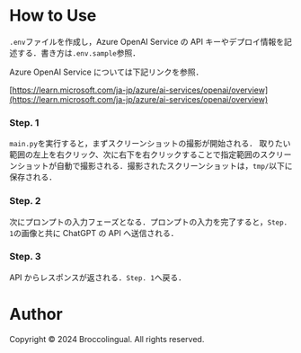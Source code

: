 # How to Use

`.env`ファイルを作成し，Azure OpenAI Service の API キーやデプロイ情報を記述する．書き方は`.env.sample`参照．

Azure OpenAI Service については下記リンクを参照．

[https://learn.microsoft.com/ja-jp/azure/ai-services/openai/overview](https://learn.microsoft.com/ja-jp/azure/ai-services/openai/overview)

### Step. 1

`main.py`を実行すると，まずスクリーンショットの撮影が開始される．
取りたい範囲の左上を右クリック、次に右下を右クリックすることで指定範囲のスクリーンショットが自動で撮影される．撮影されたスクリーンショットは，`tmp/`以下に保存される．

### Step. 2

次にプロンプトの入力フェーズとなる．プロンプトの入力を完了すると，`Step. 1`の画像と共に ChatGPT の API へ送信される．

### Step. 3

API からレスポンスが返される．`Step. 1`へ戻る．

# Author

Copyright © 2024 Broccolingual. All rights reserved.
